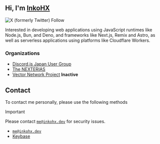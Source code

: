 ## Hi, I'm [InkoHX](https://inkohx.dev)

![X (formerly Twitter) Follow](https://img.shields.io/twitter/follow/InkoHX)

Interested in developing web applications using JavaScript runtimes like Node.js, Bun, and Deno, and frameworks like Next.js, Remix and Astro, as well as serverless applications using platforms like Cloudflare Workers.

### Organizations

- [Discord.js Japan User Group](https://discordjs-japan.org)
- [The NEXTERIAS](https://nexterias.dev)
- [Vector Network Project](https://github.com/VectorNetworkProject) **Inactive**

## Contact

To contact me personally, please use the following methods

> [!important]
> Please contact [`me@inkohx.dev`](mailto:me@inkohx.dev) for security issues.

- [`me@inkohx.dev`](mailto:me@inkohx.dev)
- [Keybase](https://keybase.io/inkohx)

